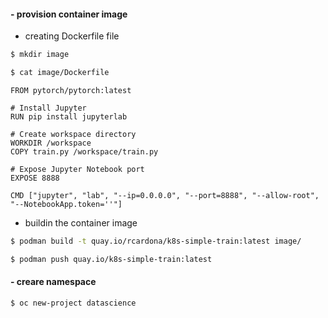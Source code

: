 #### - provision container image

- creating Dockerfile file
```bash
$ mkdir image
```

```bash
$ cat image/Dockerfile
```

```text
FROM pytorch/pytorch:latest

# Install Jupyter
RUN pip install jupyterlab

# Create workspace directory
WORKDIR /workspace
COPY train.py /workspace/train.py

# Expose Jupyter Notebook port
EXPOSE 8888

CMD ["jupyter", "lab", "--ip=0.0.0.0", "--port=8888", "--allow-root", "--NotebookApp.token=''"]
```

- buildin the container image
```bash
$ podman build -t quay.io/rcardona/k8s-simple-train:latest image/
```

```bash
$ podman push quay.io/k8s-simple-train:latest
```


#### - creare namespace
```bash
$ oc new-project datascience
```

